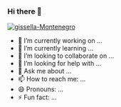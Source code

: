 ### Hi there 👋
<a href="https://imgbb.com/"><img src="https://i.ibb.co/ggC7CMy/gissella-Montenegro.png" alt="gissella-Montenegro" border="0"></a>



- 🔭 I’m currently working on ...
- 🌱 I’m currently learning ...
- 👯 I’m looking to collaborate on ...
- 🤔 I’m looking for help with ...
- 💬 Ask me about ...
- 📫 How to reach me: ...
- 😄 Pronouns: ...
- ⚡ Fun fact: ...
